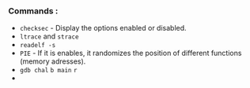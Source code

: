 ### Commands : 

- `checksec` - Display the options enabled or disabled.
- `ltrace` and `strace`
- `readelf -s`
- `PIE` - If it is enables, it randomizes the position of different functions (memory adresses).
- `gdb chal` `b main` `r`
- 
